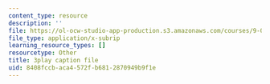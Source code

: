 ```yaml
---
content_type: resource
description: ''
file: https://ol-ocw-studio-app-production.s3.amazonaws.com/courses/9-00sc-introduction-to-psychology-fall-2011/8408fccbaca4572fb6812870949b9f1e_QvK6YdFKMY8.vtt
file_type: application/x-subrip
learning_resource_types: []
resourcetype: Other
title: 3play caption file
uid: 8408fccb-aca4-572f-b681-2870949b9f1e
---
```

